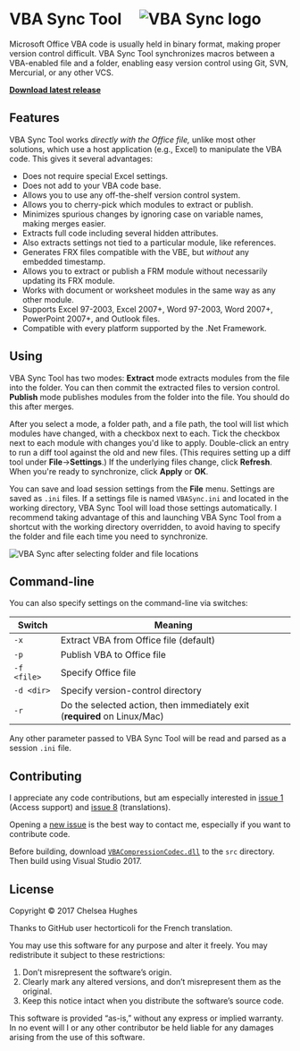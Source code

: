 # VBA Sync Tool&#x2001;![VBA Sync logo](http://i.imgur.com/sQAsBy4.png)

Microsoft Office VBA code is usually held in binary format, making proper
version control difficult. VBA Sync Tool synchronizes macros between a
VBA-enabled file and a folder, enabling easy version control using Git, SVN,
Mercurial, or any other VCS.

[**Download latest release**](https://github.com/chelh/VBASync/releases/latest)

## Features
VBA Sync Tool works *directly with the Office file,* unlike most
other solutions, which use a host application (e.g., Excel) to manipulate
the VBA code. This gives it several advantages:
  * Does not require special Excel settings.
  * Does not add to your VBA code base.
  * Allows you to use any off-the-shelf version control system.
  * Allows you to cherry-pick which modules to extract or publish.
  * Minimizes spurious changes by ignoring case on variable names,
    making merges easier.
  * Extracts full code including several hidden attributes.
  * Also extracts settings not tied to a particular module,
    like references.
  * Generates FRX files compatible with the VBE, but
    *without* any embedded timestamp.
  * Allows you to extract or publish a FRM module without necessarily
    updating its FRX module.
  * Works with document or worksheet modules in the same way
    as any other module.
  * Supports Excel 97-2003, Excel 2007+, Word 97-2003, Word 2007+,
    PowerPoint 2007+, and Outlook files.
  * Compatible with every platform supported by the .Net Framework.

## Using
VBA Sync Tool has two modes: **Extract**&nbsp;mode extracts modules
from the file into the folder. You can then commit the extracted files
to version control. **Publish**&nbsp;mode publishes modules from
the folder into the file. You should do this after merges.

After you select a mode, a folder path, and a file path, the tool will
list which modules have changed, with a checkbox next to each. Tick
the checkbox next to each module with changes you'd like to apply.
Double-click an entry to run a diff tool against the old and new files.
(This requires setting up a diff tool under **File**→**Settings**.)
If the underlying files change, click **Refresh**. When you're ready
to synchronize, click **Apply** or **OK**.

You can save and load session settings from the **File** menu. Settings
are saved as `.ini` files. If a settings file is named `VBASync.ini`
and located in the working directory, VBA Sync Tool will load those
settings automatically. I recommend taking advantage of this and
launching VBA Sync Tool from a shortcut with the working directory overridden,
to avoid having to specify the folder and file each time you need to synchronize.

![VBA Sync after selecting folder and file locations](http://i.imgur.com/GrXx2VH.png)

## Command-line
You can also specify settings on the command-line via switches:

Switch | Meaning
------ | ------
`-x`   | Extract VBA from Office file (default)
`-p`   | Publish VBA to Office file
`-f <file>` | Specify Office file
`-d <dir>` | Specify version-control directory
`-r`   | Do the selected action, then immediately exit (**required** on Linux/Mac)

Any other parameter passed to VBA Sync Tool will be read and parsed as a session `.ini` file.

## Contributing
I appreciate any code contributions, but am especially interested
in [issue 1](https://github.com/chelh/VBASync/issues/1) (Access support)
and [issue 8](https://github.com/chelh/VBASync/issues/8) (translations).

Opening a [new issue](https://github.com/chelh/VBASync/issues/new) is
the best way to contact me, especially if you want to contribute code.

Before building, download [`VBACompressionCodec.dll`](https://github.com/chelh/VBACompressionCodec/releases)
to the `src` directory. Then build using Visual Studio 2017.

## License
Copyright © 2017 Chelsea Hughes

Thanks to GitHub user hectorticoli for the French translation.

You may use this software for any purpose and alter it freely.
You may redistribute it subject to these restrictions:

 1. Don’t misrepresent the software’s origin.
 2. Clearly mark any altered versions, and don’t misrepresent them
    as the original.
 3. Keep this notice intact when you distribute the software’s
    source code.

This software is provided “as-is,” without any express or
implied warranty. In no event will I or any other contributor
be held liable for any damages arising from the use of this software.
